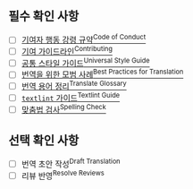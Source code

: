 <!--
  PR을 보내주셔서 감사합니다! 여러분과 같은 기여자들이 React를 더욱 멋지게 만듭니다!
  
  기존 이슈와 관련된 PR이라면, 아래에 이슈 번호를 추가해주세요.
-->

# <!-- 제목을 작성해주세요. -->

<!--
  어떤 종류의 PR인지 상세 내용을 작성해주세요.
-->

## 필수 확인 사항

- [ ] [기여자 행동 강령 규약<sup>Code of Conduct</sup>](https://github.com/reactjs/ko.react.dev/blob/main/CODE_OF_CONDUCT.md)
- [ ] [기여 가이드라인<sup>Contributing</sup>](https://github.com/reactjs/ko.react.dev/blob/main/CONTRIBUTING.md)
- [ ] [공통 스타일 가이드<sup>Universal Style Guide</sup>](https://github.com/reactjs/ko.react.dev/blob/main/wiki/universal-style-guide.md)
- [ ] [번역을 위한 모범 사례<sup>Best Practices for Translation</sup>](https://github.com/reactjs/ko.react.dev/blob/main/wiki/best-practices-for-translation.md)
- [ ] [번역 용어 정리<sup>Translate Glossary</sup>](https://github.com/reactjs/ko.react.dev/blob/main/wiki/translate-glossary.md)
- [ ] [`textlint` 가이드<sup>Textlint Guide</sup>](https://github.com/reactjs/ko.react.dev/blob/main/wiki/textlint-guide.md)
- [ ] [맞춤법 검사<sup>Spelling Check</sup>](https://nara-speller.co.kr/speller/)

## 선택 확인 사항

- [ ] 번역 초안 작성<sup>Draft Translation</sup>
- [ ] 리뷰 반영<sup>Resolve Reviews</sup>
